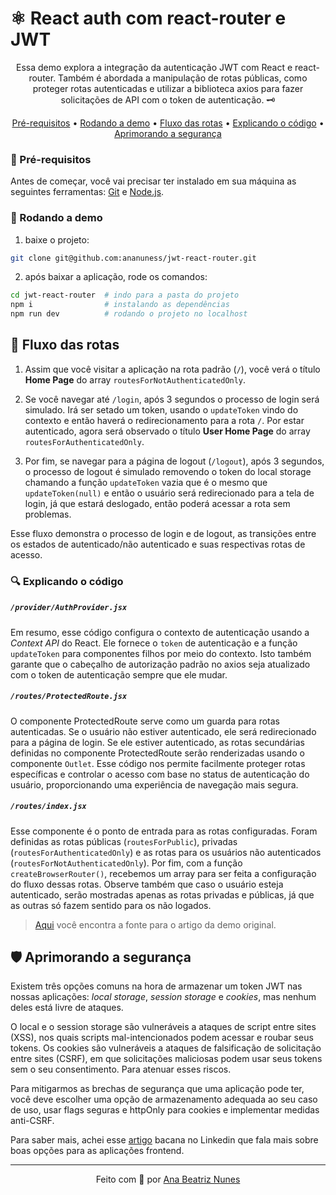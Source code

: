 # ⚛️ React auth com react-router e JWT

<p align="center">
  Essa demo explora a integração da autenticação JWT com React e 
  react-router. Também é abordada a manipulação de rotas públicas, 
  como proteger rotas autenticadas e utilizar a biblioteca axios para 
  fazer solicitações de API com o token de autenticação. 🗝️
</p>
 
<p align="center">
  <a href="#memo-pré-requisitos">Pré-requisitos</a> •
  <a href="#game_die-rodando-a-demo">Rodando a demo</a> •
  <a href="#microscope-fluxo-das-rotas">Fluxo das rotas</a> •
  <a href="#mag-explicando-o-código">Explicando o código</a> •
  <a href="#shield-aprimorando-a-segurança">Aprimorando a segurança</a>
</p>

### :memo: Pré-requisitos 

Antes de começar, você vai precisar ter instalado em sua máquina as 
seguintes ferramentas: [Git](https://git-scm.com) e
[Node.js](https://nodejs.org/en/).

### :game_die: Rodando a demo

1. baixe o projeto:

```bash
git clone git@github.com:ananuness/jwt-react-router.git
```

2. após baixar a aplicação, rode os comandos:

```bash
cd jwt-react-router  # indo para a pasta do projeto
npm i                # instalando as dependências
npm run dev          # rodando o projeto no localhost 
```

## :microscope: Fluxo das rotas

1. Assim que você visitar a aplicação na rota padrão (`/`), você verá
o título **Home Page** do array `routesForNotAuthenticatedOnly`.

2. Se você navegar até `/login`, após 3 segundos o processo de login
será simulado. Irá ser setado um token, usando o `updateToken` vindo
do contexto e então haverá o redirecionamento para a rota `/`. Por
estar autenticado, agora será observado o título **User Home Page** do
array `routesForAuthenticatedOnly`.

3. Por fim, se navegar para a página de logout (`/logout`), após 3
segundos, o processo de logout é simulado removendo o token do local
storage chamando a função `updateToken` vazia que é o mesmo que 
`updateToken(null)` e então o usuário será redirecionado para a tela
de login, já que estará deslogado, então poderá acessar a rota sem
problemas.

Esse fluxo demonstra o processo de login e de logout, as transições
entre os estados de autenticado/não autenticado e suas respectivas
rotas de acesso.

### :mag: Explicando o código

##### `/provider/AuthProvider.jsx` 

Em resumo, esse código configura o contexto de autenticação usando a 
*Context API* do React. Ele fornece o `token` de autenticação e a 
função `updateToken` para componentes filhos por meio do contexto. 
Isto também garante que o cabeçalho de autorização padrão no axios 
seja atualizado com o token de autenticação sempre que ele mudar.

##### `/routes/ProtectedRoute.jsx`

O componente ProtectedRoute serve como um guarda para rotas 
autenticadas. Se o usuário não estiver autenticado, ele será 
redirecionado para a página de login. Se ele estiver autenticado, as 
rotas secundárias definidas no componente ProtectedRoute serão 
renderizadas usando o componente `Outlet`. Esse código nos permite 
facilmente proteger rotas específicas e controlar o acesso com base no 
status de autenticação do usuário, proporcionando uma experiência de 
navegação mais segura.

##### `/routes/index.jsx`

Esse componente é o ponto de entrada para as rotas configuradas. Foram 
definidas as rotas públicas (`routesForPublic`), privadas 
(`routesForAuthenticatedOnly`) e as rotas para os usuários não 
autenticados (`routesForNotAuthenticatedOnly`). Por fim, com a função 
`createBrowserRouter()`, recebemos um array para ser feita a 
configuração do fluxo dessas rotas. Observe também que caso o usuário
esteja autenticado, serão mostradas apenas as rotas privadas e 
públicas, já que as outras só fazem sentido para os não logados.

> [Aqui](https://dev.to/sanjayttg/jwt-authentication-in-react-with-react-router-1d03?utm_source=reactdigest&utm_medium&utm_campaign=1655) 
> você encontra a fonte para o artigo da demo original.

## :shield: Aprimorando a segurança

Existem três opções comuns na hora de armazenar um token JWT nas 
nossas aplicações: *local storage*, *session storage* e *cookies*, mas 
nenhum deles está livre de ataques. 

O local e o session storage são vulneráveis ​​a ataques de script entre 
sites (XSS), nos quais scripts mal-intencionados podem acessar e 
roubar seus tokens. Os cookies são vulneráveis ​​a ataques de 
falsificação de solicitação entre sites (CSRF), em que solicitações 
maliciosas podem usar seus tokens sem o seu consentimento. Para 
atenuar esses riscos.

Para mitigarmos as brechas de segurança que uma aplicação pode ter, 
você deve escolher uma opção de armazenamento adequada ao seu caso de 
uso, usar flags seguras e httpOnly para cookies e implementar medidas 
anti-CSRF.

Para saber mais, achei esse 
[artigo](https://www.linkedin.com/advice/0/how-do-you-secure-jwt-tokens-your-front-end) 
bacana no Linkedin que fala mais sobre boas opções para as aplicações
frontend.

<hr>

<p align="center">
  Feito com 🩵 por
  <a align="center" href="https://www.linkedin.com/in/ana-beatriz-nunes/">
    Ana Beatriz Nunes
  </a>
</p>
